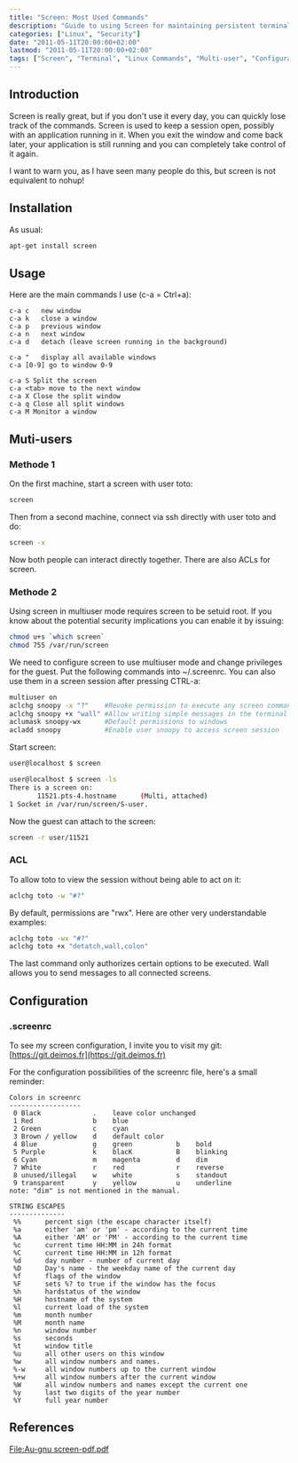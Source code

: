 ```yaml
---
title: "Screen: Most Used Commands"
description: "Guide to using Screen for maintaining persistent terminal sessions, with most commonly used commands and multi-user configuration."
categories: ["Linux", "Security"]
date: "2011-05-11T20:00:00+02:00"
lastmod: "2011-05-11T20:00:00+02:00"
tags: ["Screen", "Terminal", "Linux Commands", "Multi-user", "Configuration"]
---
```


## Introduction

Screen is really great, but if you don't use it every day, you can quickly lose track of the commands. Screen is used to keep a session open, possibly with an application running in it. When you exit the window and come back later, your application is still running and you can completely take control of it again.

I want to warn you, as I have seen many people do this, but screen is not equivalent to nohup!

## Installation

As usual:

```bash
apt-get install screen
```

## Usage

Here are the main commands I use (c-a = Ctrl+a):

```
c-a c   new window
c-a k   close a window
c-a p   previous window
c-a n   next window
c-a d   detach (leave screen running in the background)
```

```
c-a "   display all available windows
c-a [0-9] go to window 0-9
```

```
c-a S Split the screen
c-a <tab> move to the next window
c-a X Close the split window
c-a q Close all split windows
c-a M Monitor a window
```

## Muti-users

### Methode 1

On the first machine, start a screen with user toto:

```bash
screen
```

Then from a second machine, connect via ssh directly with user toto and do:

```bash
screen -x
```

Now both people can interact directly together.
There are also ACLs for screen.

### Methode 2

Using screen in multiuser mode requires screen to be setuid root. If you know about the potential security implications you can enable it by issuing:

```bash
chmod u+s `which screen`
chmod 755 /var/run/screen
```

We need to configure screen to use multiuser mode and change privileges for the guest. Put the following commands into ~/.screenrc. You can also use them in a screen session after pressing CTRL-a:

```bash
multiuser on
aclchg snoopy -x "?"    #Revoke permission to execute any screen command
aclchg snoopy +x "wall" #Allow writing simple messages in the terminal status line
aclumask snoopy-wx      #Default permissions to windows
acladd snoopy           #Enable user snoopy to access screen session
```

Start screen:

```bash
user@localhost $ screen
```

```bash
user@localhost $ screen -ls
There is a screen on:
       11521.pts-4.hostname      (Multi, attached)
1 Socket in /var/run/screen/S-user.
```

Now the guest can attach to the screen:

```bash
screen -r user/11521
```

### ACL

To allow toto to view the session without being able to act on it:

```bash
aclchg toto -w "#?"
```

By default, permissions are "rwx". Here are other very understandable examples:

```bash
aclchg toto -wx "#?"
aclchg toto +x "detatch,wall,colon"
```

The last command only authorizes certain options to be executed. Wall allows you to send messages to all connected screens.

## Configuration

### .screenrc

To see my screen configuration, I invite you to visit my git: [https://git.deimos.fr](https://git.deimos.fr)

For the configuration possibilities of the screenrc file, here's a small reminder:

```
Colors in screenrc
------------------
 0 Black             .    leave color unchanged
 1 Red               b    blue
 2 Green             c    cyan
 3 Brown / yellow    d    default color
 4 Blue              g    green           b    bold
 5 Purple            k    blacK           B    blinking
 6 Cyan              m    magenta         d    dim
 7 White             r    red             r    reverse
 8 unused/illegal    w    white           s    standout
 9 transparent       y    yellow          u    underline
note: "dim" is not mentioned in the manual.

STRING ESCAPES
--------------
 %%      percent sign (the escape character itself)
 %a      either 'am' or 'pm' - according to the current time
 %A      either 'AM' or 'PM' - according to the current time
 %c      current time HH:MM in 24h format
 %C      current time HH:MM in 12h format
 %d      day number - number of current day
 %D      Day's name - the weekday name of the current day
 %f      flags of the window
 %F      sets %? to true if the window has the focus
 %h      hardstatus of the window
 %H      hostname of the system
 %l      current load of the system
 %m      month number
 %M      month name
 %n      window number
 %s      seconds
 %t      window title
 %u      all other users on this window
 %w      all window numbers and names.
 %-w     all window numbers up to the current window
 %+w     all window numbers after the current window
 %W      all window numbers and names except the current one
 %y      last two digits of the year number
 %Y      full year number
```

## References

[File:Au-gnu screen-pdf.pdf](../../../static/pdf/au-gnu_screen-pdf.pdf)
